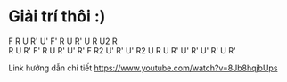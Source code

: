 # Giải trí thôi :)
F R U R' U' F'
R U R' U R U2 R  
R U  R' F' R U R' U' R' F R2 U' R' U'
R2 U R U R' U' R' U' R' U R'

Link hướng dẫn chi tiết
https://www.youtube.com/watch?v=8Jb8hqjbUps

